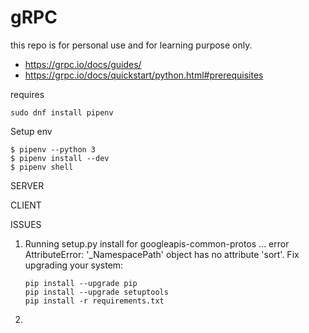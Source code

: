 gRPC
====

this repo is for personal use and for learning purpose only.

- https://grpc.io/docs/guides/
- https://grpc.io/docs/quickstart/python.html#prerequisites

requires
```
sudo dnf install pipenv
```

Setup env

```
$ pipenv --python 3
$ pipenv install --dev
$ pipenv shell
```


SERVER


CLIENT




ISSUES

1. Running setup.py install for googleapis-common-protos ... error
 AttributeError: '_NamespacePath' object has no attribute 'sort'. Fix upgrading your system:
    ```
    pip install --upgrade pip
    pip install --upgrade setuptools
    pip install -r requirements.txt
    ```

1.

